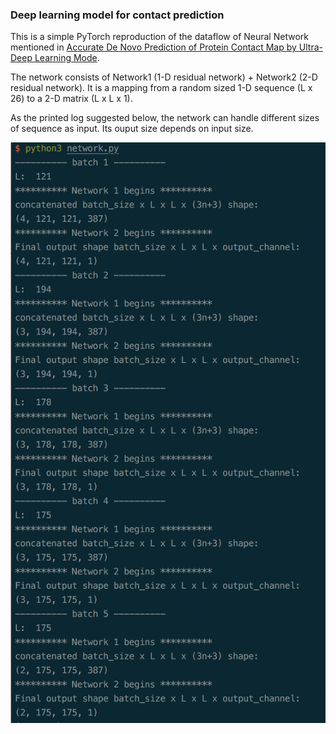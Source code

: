 

### Deep learning model for contact prediction
This is a simple PyTorch reproduction of the dataflow of Neural Network mentioned in [Accurate De Novo Prediction of Protein Contact Map by Ultra-Deep Learning Mode](http://journals.plos.org/ploscompbiol/article?id=10.1371/journal.pcbi.1005324).

The network consists of Network1 (1-D residual network) + Network2 (2-D residual network). It is a mapping from a random sized 1-D sequence (L x 26) to a 2-D matrix (L x L x 1).


As the printed log suggested below, the network can handle different sizes of sequence as input. Its ouput size depends on input size.

![sample](https://github.com/hardyqr/DL_for_predicting_protecin_contact_map/blob/master/sample.png)
